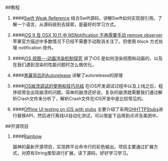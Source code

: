 ##教程

1. ####[Swift Weak Reference](https://www.mikeash.com/pyblog/friday-qa-2015-12-11-swift-weak-references.html)
结合Swift源码，讲解Swift如何实现弱引用。了解一个语言，从源码级别去探索，是最好的学习方式。

2. ####[iOS 9 及 OSX 10.11 中 NSNotification 不再需要手动 remove observer](https://developer.apple.com/library/mac/releasenotes/Foundation/RN-Foundation/index.html#10_11NotificationCenter)
苹果官方描述中多数情况下已经不需要手动取消关注了。但使用 block 方式处理 notification 除外。
3. ####[iOS 视图---动画渲染机制探究](http://www.cocoachina.com/ios/20151229/14811.html)
讲了iOS 是如何渲染视图和动画的，以及在我们遇到渲染的性能问题时怎么做优化。
4. ####[黑幕背后的Autorelease](http://blog.sunnyxx.com/2014/10/15/behind-autorelease/)
详解了autorelease的原理
5. ####[iOS崩溃调试的使用和技巧总结](http://www.cocoachina.com/ios/20151218/14748.html)
在iOS开发调试过程中以及上线之后，程序经常会出现崩溃的问题。简单的崩溃还好说，复杂的崩溃就需要我们通过解析Crash文件来分析了，解析Crash文件在iOS开发中是比较常见的。
6. ####[Offline UI testing on iOS with stubs](http://tech.just-eat.com/2015/11/23/offline-ui-testing-on-ios-with-stubs/)
主要介绍了采用[OHHTTPStubs](https://github.com/AliSoftware/OHHTTPStubs)进行替换API，然后进行离线UI自动化测试，可以借鉴下运用到点评及美团中。

##开源项目

1. ####[Rainbow](https://github.com/onevcat/Rainbow)

	猫神的最新开源项目，实现跨平台命令行的彩色输出。项目主要通过扩展方式，对原有String类型进行扩展，读下源码，好好学习学习。
